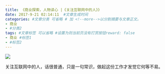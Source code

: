 ```yaml
---
title: 《商业探索，人物读心 |《关注互联网中的人》》
date: 2017-9-21 02:14:11  #文章生成时间
categories: #文章分类 可省略 # 加 <!--more-->以分割摘要与文章正文。
- 商业
- #分类2
tags: #文章标签 可以省略 #设置为则当前页没有打赏按钮reward: false
- 商业 #标签1
- #标签2
---
```

![](https://i.imgur.com/YBs0lVM.jpg)
<!--more-->

关注互联网中的人，话很普通，只是一句常识，做起这份工作才发觉它何等不易。












